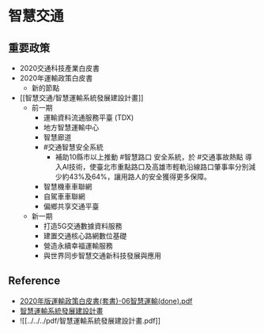 # 智慧交通

## 重要政策
- 2020交通科技產業白皮書
- 2020年運輸政策白皮書
   - 新的節點
- [[智慧交通/智慧運輸系統發展建設計畫]]
   - 前一期
      - 運輸資料流通服務平臺 (TDX)
      - 地方智慧運輸中心
      - 智慧廊道
      - #交通智慧安全系統
         - 補助10縣市以上推動 #智慧路口 安全系統，於 #交通事故熱點 導入AI技術，使臺北市重點路口及高雄市輕軌沿線路口肇事率分別減少約43%及64%，讓用路人的安全獲得更多保障。
      - 智慧機車車聯網
      - 自駕車車聯網
      - 偏鄉共享交通平臺
   - 新一期
      - 打造5G交通數據資料服務
      - 建置交通核心路網數位基礎
      - 營造永續幸福運輸服務
      - 與世界同步智慧交通新科技發展與應用

## Reference
- [2020年版運輸政策白皮書(套書)-06智慧運輸(done).pdf](https://www.iot.gov.tw/dl-14688-4afab97951c147a785706f8d6b482295.html)
- [智慧運輸系統發展建設計畫](../../../pdf/智慧運輸系統發展建設計畫.pdf)
- ![[../../../pdf/智慧運輸系統發展建設計畫.pdf]]